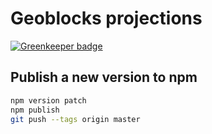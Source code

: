 # Geoblocks projections

[![Greenkeeper badge](https://badges.greenkeeper.io/geoblocks/proj.svg)](https://greenkeeper.io/)

## Publish a new version to npm

```bash
npm version patch
npm publish
git push --tags origin master
```
